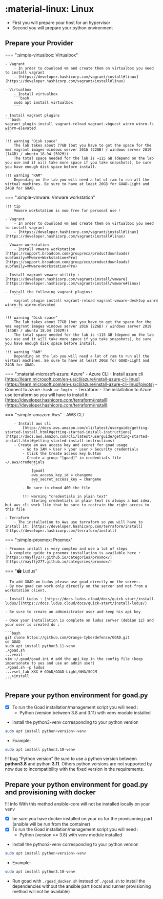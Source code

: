 # :material-linux: Linux

- First you will prepare your host for an hypervisor
- Second you will prepare your python environment

## Prepare your Provider

=== ":simple-virtualbox: Virtualbox"

    - Vagrant
        - In order to download vm and create them on virtualbox you need to install vagrant
        - [https://developer.hashicorp.com/vagrant/install#linux](https://developer.hashicorp.com/vagrant/install#linux)
    
    - Virtualbox
        - Install virtualbox
        ```bash
        sudo apt install virtualbox
        ```

    - Install vagrant plugins
    ```bash
    vagrant plugin install vagrant-reload vagrant-vbguest winrm winrm-fs winrm-elevated
    ```

    !!! warning "Disk space"
        The lab takes about 77GB (but you have to get the space for the vms vagrant images windows server 2016 (22GB) / windows server 2019 (14GB) / ubuntu 18.04 (502M))
        The total space needed for the lab is ~115 GB (depend on the lab you use and it will take more space if you take snapshots), be sure you have enough disk space before install.

    !!! warning "RAM"
        Depending on the lab you will need a lot of ram to run all the virtual machines. Be sure to have at least 20GB for GOAD-Light and 24GB for GOAD.

=== ":simple-vmware: Vmware workstation"

    !!! tip
        Vmware workstation is now free for personal use !

    - Vagrant
        - In order to download vm and create them on virtualbox you need to install vagrant
        - [https://developer.hashicorp.com/vagrant/install#linux](https://developer.hashicorp.com/vagrant/install#linux)
    
    - Vmware workstation
        - Install vmware workstation [https://support.broadcom.com/group/ecx/productdownloads?subfamily=VMware+Workstation+Pro](https://support.broadcom.com/group/ecx/productdownloads?subfamily=VMware+Workstation+Pro)

    - Install vagrant vmware utility : [https://developer.hashicorp.com/vagrant/install/vmware](https://developer.hashicorp.com/vagrant/install/vmware#linux)

    - Install the following vagrant plugins:
        ```
        vagrant plugin install vagrant-reload vagrant-vmware-desktop winrm winrm-fs winrm-elevated
        ```

    !!! warning "Disk space"
        The lab takes about 77GB (but you have to get the space for the vms vagrant images windows server 2016 (22GB) / windows server 2019 (14GB) / ubuntu 18.04 (502M))
        The total space needed for the lab is ~115 GB (depend on the lab you use and it will take more space if you take snapshots), be sure you have enough disk space before install.

    !!! warning "RAM"
        Depending on the lab you will need a lot of ram to run all the virtual machines. Be sure to have at least 20GB for GOAD-Light and 24GB for GOAD.

=== ":material-microsoft-azure: Azure"
    - Azure CLI
        - Install azure cli
            [https://learn.microsoft.com/en-us/cli/azure/install-azure-cli-linux](https://learn.microsoft.com/en-us/cli/azure/install-azure-cli-linux?pivots)
        - Connect to azure :
            ```bash
            az login
            ```
    - Terraform
        - The installation to Azure use terraform so you will have to install it: [https://developer.hashicorp.com/terraform/install](https://developer.hashicorp.com/terraform/install)


=== ":simple-amazon: Aws"
    - AWS CLI

        - Install aws cli 
            [https://docs.aws.amazon.com/cli/latest/userguide/getting-started-install.html#getting-started-install-instructions](https://docs.aws.amazon.com/cli/latest/userguide/getting-started-install.html#getting-started-install-instructions)
        - Create an aws access key and secret for goad usage
            - Go to IAM > User > your user > Security credentials
            - Click the Create access key button
            - Create a group "[goad]" in credentials file ~/.aws/credentials
                ```
                [goad]
                aws_access_key_id = changeme
                aws_secret_access_key = changeme
                ```
            - Be sure to chmod 400 the file

            !!! warning "credentials in plain text"
                Storing credentials in plain text is always a bad idea, but aws cli work like that be sure to restrain the right access to this file

    - Terraform
        - The installation to Aws use terraform so you will have to install it: [https://developer.hashicorp.com/terraform/install](https://developer.hashicorp.com/terraform/install)

=== ":simple-proxmox: Proxmox"

    - Proxmox install is very complex and use a lot of steps
    - A complete guide to proxmox installation is available here : [https://mayfly277.github.io/categories/proxmox/](https://mayfly277.github.io/categories/proxmox/)

=== "🏟️  Ludus"

    - To add GOAD on Ludus please use goad directly on the server.
    - By now goad can work only directly on the server and not from a workstation client.

    - Install Ludus : [https://docs.ludus.cloud/docs/quick-start/install-ludus/](https://docs.ludus.cloud/docs/quick-start/install-ludus/)

    - Be sure to create an administrator user and keep his api key

    - Once your installation is complete on ludus server (debian 12) and your user is created do :
    
    ```bash
    git clone https://github.com/Orange-Cyberdefense/GOAD.git
    cd GOAD
    sudo apt install python3.11-venv
    ./goad.sh
    ...>exit
    vim ~/.goad/goad.ini # add the api_key in the config file (keep impersonate to yes and use an admin user)
    ./goad.sh -p ludus
    ...>set_lab XXX # GOAD/GOAD-Light/NHA/SCCM
    ...>install
    ```

## Prepare your python environment for goad.py

- [x] To run the Goad installation/management script you will need :
    -  Python (version between 3.8 and 3.11) with venv module installed

- Install the python3-venv corresponding to your python version 

```bash
sudo apt install python<version>-venv
```

- Example:

```bash
sudo apt install python3.10-venv
```

!!! bug "Python version"
       Be sure to use a python version between **python3.8** and python **3.11**. Others python versions are not supported by now due to incompatibility with the fixed version in the requirements.

## Prepare your python environment for goad.py and provisioning with docker

!!! info
    With this method ansible-core will not be installed locally on your venv

- [x] be sure you have docker installed on your os for the provisioning part (ansible will be run from the container)
- [x] To run the Goad installation/management script you will need :
    -  Python (version >= 3.8) with venv module installed

- Install the python3-venv corresponding to your python version 

```bash
sudo apt install python<version>-venv
```

- Example:

```bash
sudo apt install python3.10-venv
```

- Run goad with `./goad_docker.sh` instead of `./goad.sh` to install the dependencies without the ansible part (local and runner provisioning method will not be available)